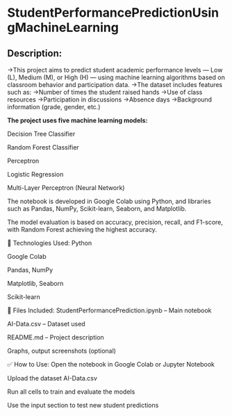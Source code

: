 # StudentPerformancePredictionUsingMachineLearning

## Description:
->This project aims to predict student academic performance levels — Low (L), Medium (M), or High (H) — using machine learning algorithms based on classroom behavior and participation data.
->The dataset includes features such as:
->Number of times the student raised hands
->Use of class resources
->Participation in discussions
->Absence days
->Background information (grade, gender, etc.)

**The project uses five machine learning models:**

Decision Tree Classifier

Random Forest Classifier

Perceptron

Logistic Regression

Multi-Layer Perceptron (Neural Network)

The notebook is developed in Google Colab using Python, and libraries such as Pandas, NumPy, Scikit-learn, Seaborn, and Matplotlib.

The model evaluation is based on accuracy, precision, recall, and F1-score, with Random Forest achieving the highest accuracy.

🚀 Technologies Used:
Python

Google Colab

Pandas, NumPy

Matplotlib, Seaborn

Scikit-learn

📁 Files Included:
StudentPerformancePrediction.ipynb – Main notebook

AI-Data.csv – Dataset used

README.md – Project description

Graphs, output screenshots (optional)

✅ How to Use:
Open the notebook in Google Colab or Jupyter Notebook

Upload the dataset AI-Data.csv

Run all cells to train and evaluate the models

Use the input section to test new student predictions

